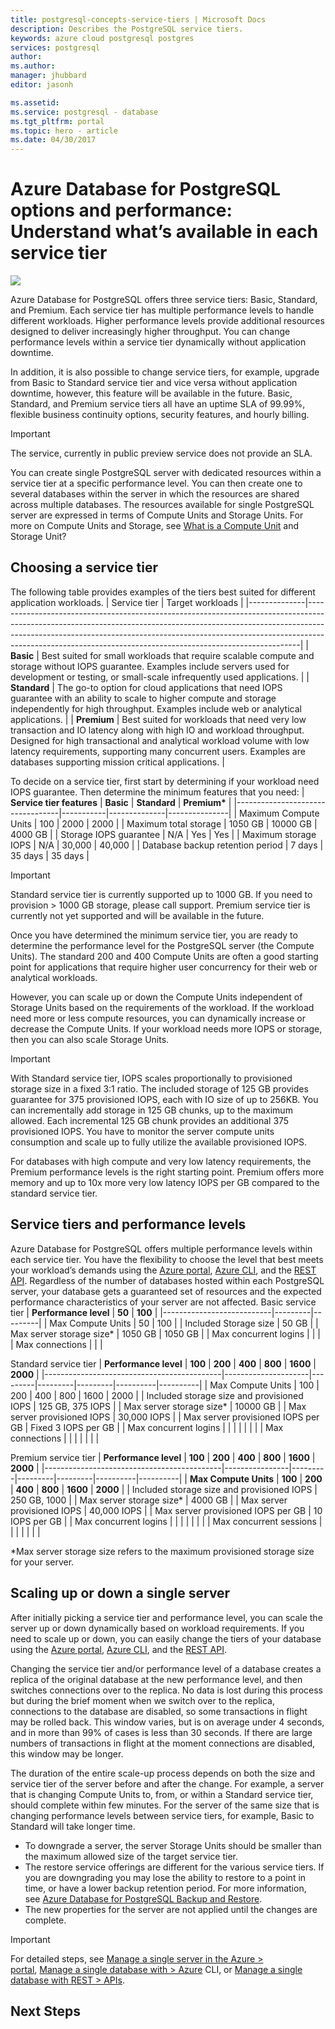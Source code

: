 ```yaml
---
title: postgresql-concepts-service-tiers | Microsoft Docs
description: Describes the PostgreSQL service tiers.
keywords: azure cloud postgresql postgres
services: postgresql
author:
ms.author:
manager: jhubbard
editor: jasonh

ms.assetid:
ms.service: postgresql - database
ms.tgt_pltfrm: portal
ms.topic: hero - article
ms.date: 04/30/2017
---
```

# Azure Database for PostgreSQL options and performance: Understand what’s available in each service tier

![](./media/postgresql-concepts-service-tiers/1_thing1-thing2.jpg)

Azure Database for PostgreSQL offers three service tiers: Basic, Standard, and Premium. Each service tier has multiple performance levels to handle different workloads. Higher performance levels provide additional resources designed to deliver increasingly higher throughput. You can change performance levels within a service tier dynamically without application downtime. 

In addition, it is also possible to change service tiers, for example, upgrade from Basic to Standard service tier and vice versa without application downtime, however, this feature will be available in the future. Basic, Standard, and Premium service tiers all have an uptime SLA of 99.99%, flexible business continuity options, security features, and hourly billing. 

>[!IMPORTANT]
>The service, currently in public preview service does not provide an SLA.

You can create single PostgreSQL server with dedicated resources within a service tier at a specific performance level. You can then create one to several databases within the server in which the resources are shared across multiple databases. The resources available for single PostgreSQL server are expressed in terms of Compute Units and Storage Units. For more on Compute Units and Storage, see [What is a Compute Unit](http://blah) and Storage Unit?

## Choosing a service tier
The following table provides examples of the tiers best suited for different application workloads.
| Service tier | Target workloads |
|--------------|----------------------------------------------------------------------------------------------------------------------------------------------------------------------------------------------------------------------------------------------------------------------------------------------------------------------|
| **Basic** | Best suited for small workloads that require scalable compute and storage without IOPS guarantee. Examples include servers used for development or testing, or small-scale infrequently used applications. |
| **Standard** | The go-to option for cloud applications that need IOPS guarantee with an ability to scale to higher compute and storage independently for high throughput. Examples include web or analytical applications. |
| **Premium** | Best suited for workloads that need very low transaction and IO latency along with high IO and workload throughput. Designed for high transactional and analytical workload volume with low latency requirements, supporting many concurrent users. Examples are databases supporting mission critical applications. |

To decide on a service tier, first start by determining if your workload need IOPS guarantee. Then determine the minimum features that you need:
| **Service tier features** | **Basic** | **Standard** | **Premium\*** |
|----------------------------------|-----------|--------------|---------------|
| Maximum Compute Units | 100 | 2000 | 2000 |
| Maximum total storage | 1050 GB | 10000 GB | 4000 GB |
| Storage IOPS guarantee | N/A | Yes | Yes |
| Maximum storage IOPS | N/A | 30,000 | 40,000 |
| Database backup retention period | 7 days | 35 days | 35 days |

>[!IMPORTANT]
>Standard service tier is currently supported up to 1000 GB. If you need to provision > 1000 GB storage, please call support. Premium service tier is currently not yet supported and will be available in the future.

Once you have determined the minimum service tier, you are ready to determine the performance level for the PostgreSQL server (the Compute Units). The standard 200 and 400 Compute Units are often a good starting point for applications that require higher user concurrency for their web or analytical workloads. 

However, you can scale up or down the Compute Units independent of Storage Units based on the requirements of the workload. If the workload need more or less compute resources, you can dynamically increase or decrease the Compute Units. If your workload needs more IOPS or storage, then you can also scale Storage Units.

>[!IMPORTANT]
>With Standard service tier, IOPS scales proportionally to provisioned storage size in a fixed 3:1 ratio. The included storage of 125 GB provides guarantee for 375 provisioned IOPS, each with IO size of up to 256KB. You can incrementally add storage in 125 GB chunks, up to the maximum allowed. Each incremental 125 GB chunk provides an additional 375 provisioned IOPS. You have to monitor the server compute units consumption and scale up to fully utilize the available provisioned IOPS.

For databases with high compute and very low latency requirements, the Premium performance levels is the right starting point. Premium offers more memory and up to 10x more very low latency IOPS per GB compared to the standard service tier.

## Service tiers and performance levels
Azure Database for PostgreSQL offers multiple performance levels within each service tier. You have the flexibility to choose the level that best meets your workload’s demands using the [Azure portal](http://blah), [Azure CLI](http://blah), and the [REST API](http://blah).
Regardless of the number of databases hosted within each PostgreSQL server, your database gets a guaranteed set of resources and the expected performance characteristics of your server are not affected.
Basic service tier
| **Performance level** | **50** | **100** |
|---------------------------|---------|---------|
| Max Compute Units | 50 | 100 |
| Included Storage size | 50 GB |
| Max server storage size\* | 1050 GB | 1050 GB |
| Max concurrent logins | | |
| Max connections | | |

Standard service tier
| **Performance level** | **100** | **200** | **400** | **800** | **1600** | **2000** |
|--------------------------------------------|---------------------|---------|---------|---------|----------|----------|
| Max Compute Units | 100 | 200 | 400 | 800 | 1600 | 2000 |
| Included storage size and provisioned IOPS | 125 GB, 375 IOPS |
| Max server storage size\* | 10000 GB |
| Max server provisioned IOPS | 30,000 IOPS |
| Max server provisioned IOPS per GB | Fixed 3 IOPS per GB |
| Max concurrent logins | | | | | | |
| Max connections | | | | | | |

Premium service tier
| **Performance level** | **100** | **200** | **400** | **800** | **1600** | **2000** |
|--------------------------------------------|----------------|---------|---------|---------|----------|----------|
| **Max Compute Units** | **100** | **200** | **400** | **800** | **1600** | **2000** |
| Included storage size and provisioned IOPS | 250 GB, 1000 |
| Max server storage size\* | 4000 GB |
| Max server provisioned IOPS | 40,000 IOPS |
| Max server provisioned IOPS per GB | 10 IOPS per GB |
| Max concurrent logins | | | | | | |
| Max concurrent sessions | | | | | | |

*Max server storage size refers to the maximum provisioned storage size for your server.

## Scaling up or down a single server
After initially picking a service tier and performance level, you can scale the server up or down dynamically based on workload requirements. If you need to scale up or down, you can easily change the tiers of your database using the [Azure portal](http://blah), [Azure CLI](http://blah), and the [REST API](http://blah).

Changing the service tier and/or performance level of a database creates a replica of the original database at the new performance level, and then switches connections over to the replica. No data is lost during this process but during the brief moment when we switch over to the replica, connections to the database are disabled, so some transactions in flight may be rolled back. This window varies, but is on average under 4 seconds, and in more than 99% of cases is less than 30 seconds. If there are large numbers of transactions in flight at the moment connections are disabled, this window may be longer.

The duration of the entire scale-up process depends on both the size and service tier of the server before and after the change. For example, a server that is changing Compute Units to, from, or within a Standard service tier, should complete within few minutes. For the server of the same size that is changing performance levels between service tiers, for example, Basic to Standard will take longer time.
- To downgrade a server, the server Storage Units should be smaller than the maximum allowed size of the target service tier.
- The restore service offerings are different for the various service tiers. If you are downgrading you may lose the ability to restore to a point in time, or have a lower backup retention period. For more information, see [Azure Database for PostgreSQL Backup and Restore](http://blah).
- The new properties for the server are not applied until the changes are complete.

>[!IMPORTANT]
> For detailed steps, see [Manage a single server in the Azure > portal](http://blah), [Manage a single database with > Azure](http://blah) CLI, or [Manage a single database with REST > APIs](http://blah).

## Next Steps

